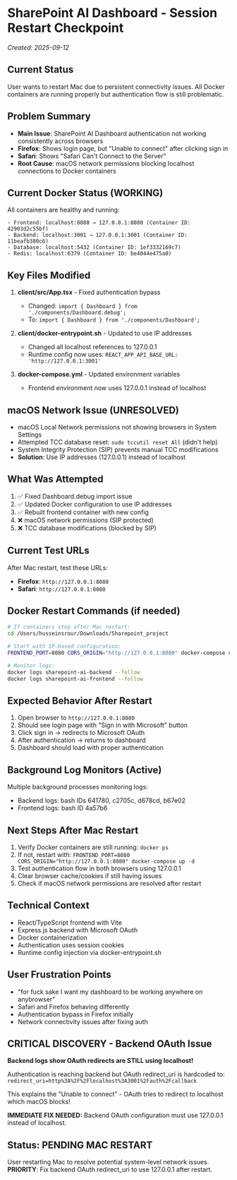# SharePoint AI Dashboard - Session Restart Checkpoint
*Created: 2025-09-12*

## Current Status
User wants to restart Mac due to persistent connectivity issues. All Docker containers are running properly but authentication flow is still problematic.

## Problem Summary
- **Main Issue**: SharePoint AI Dashboard authentication not working consistently across browsers
- **Firefox**: Shows login page, but "Unable to connect" after clicking sign in
- **Safari**: Shows "Safari Can't Connect to the Server" 
- **Root Cause**: macOS network permissions blocking localhost connections to Docker containers

## Current Docker Status (WORKING)
All containers are healthy and running:
```
- Frontend: localhost:8080 → 127.0.0.1:8080 (Container ID: 42903d2c55bf)
- Backend: localhost:3001 → 127.0.0.1:3001 (Container ID: 11beafb380c6) 
- Database: localhost:5432 (Container ID: 1ef3332169c7)
- Redis: localhost:6379 (Container ID: be4044e475a0)
```

## Key Files Modified
1. **client/src/App.tsx** - Fixed authentication bypass
   - Changed: `import { Dashboard } from './components/Dashboard.debug';`
   - To: `import { Dashboard } from './components/Dashboard';`

2. **client/docker-entrypoint.sh** - Updated to use IP addresses
   - Changed all localhost references to 127.0.0.1
   - Runtime config now uses: `REACT_APP_API_BASE_URL: 'http://127.0.0.1:3001'`

3. **docker-compose.yml** - Updated environment variables
   - Frontend environment now uses 127.0.0.1 instead of localhost

## macOS Network Issue (UNRESOLVED)
- macOS Local Network permissions not showing browsers in System Settings
- Attempted TCC database reset: `sudo tccutil reset All` (didn't help)
- System Integrity Protection (SIP) prevents manual TCC modifications
- **Solution**: Use IP addresses (127.0.0.1) instead of localhost

## What Was Attempted
1. ✅ Fixed Dashboard.debug import issue
2. ✅ Updated Docker configuration to use IP addresses
3. ✅ Rebuilt frontend container with new config
4. ❌ macOS network permissions (SIP protected)
5. ❌ TCC database modifications (blocked by SIP)

## Current Test URLs
After Mac restart, test these URLs:
- **Firefox**: `http://127.0.0.1:8080`
- **Safari**: `http://127.0.0.1:8080`

## Docker Restart Commands (if needed)
```bash
# If containers stop after Mac restart:
cd /Users/husseinsrour/Downloads/Sharepoint_project

# Start with IP-based configuration:
FRONTEND_PORT=8080 CORS_ORIGIN="http://127.0.0.1:8080" docker-compose up -d

# Monitor logs:
docker logs sharepoint-ai-backend --follow
docker logs sharepoint-ai-frontend --follow
```

## Expected Behavior After Restart
1. Open browser to `http://127.0.0.1:8080`
2. Should see login page with "Sign in with Microsoft" button
3. Click sign in → redirects to Microsoft OAuth
4. After authentication → returns to dashboard
5. Dashboard should load with proper authentication

## Background Log Monitors (Active)
Multiple background processes monitoring logs:
- Backend logs: bash IDs 641780, c2705c, d678cd, b67e02
- Frontend logs: bash ID 4a57b6

## Next Steps After Mac Restart
1. Verify Docker containers are still running: `docker ps`
2. If not, restart with: `FRONTEND_PORT=8080 CORS_ORIGIN="http://127.0.0.1:8080" docker-compose up -d`
3. Test authentication flow in both browsers using 127.0.0.1
4. Clear browser cache/cookies if still having issues
5. Check if macOS network permissions are resolved after restart

## Technical Context
- React/TypeScript frontend with Vite
- Express.js backend with Microsoft OAuth
- Docker containerization
- Authentication uses session cookies
- Runtime config injection via docker-entrypoint.sh

## User Frustration Points
- "for fuck sake I want my dashboard to be working anywhere on anybrowser"
- Safari and Firefox behaving differently
- Authentication bypass in Firefox initially
- Network connectivity issues after fixing auth

## CRITICAL DISCOVERY - Backend OAuth Issue
**Backend logs show OAuth redirects are STILL using localhost!**

Authentication is reaching backend but OAuth redirect_uri is hardcoded to:
`redirect_uri=http%3A%2F%2Flocalhost%3A3001%2Fauth%2Fcallback`

This explains the "Unable to connect" - OAuth tries to redirect to localhost which macOS blocks!

**IMMEDIATE FIX NEEDED:**
Backend OAuth configuration must use 127.0.0.1 instead of localhost.

## Status: PENDING MAC RESTART
User restarting Mac to resolve potential system-level network issues. **PRIORITY**: Fix backend OAuth redirect_uri to use 127.0.0.1 after restart.